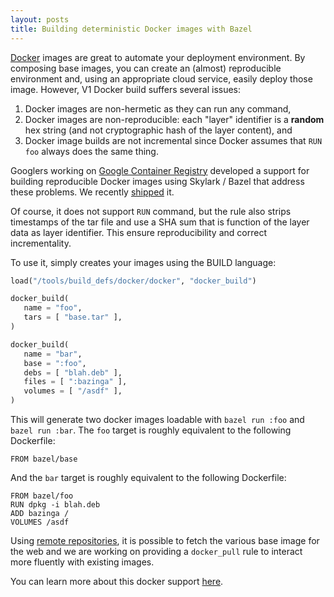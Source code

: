 ```yaml
---
layout: posts
title: Building deterministic Docker images with Bazel
---
```


[Docker](https://www.docker.com) images are great to automate your deployment
environment. By composing base images, you can create an (almost) reproducible
environment and, using an appropriate cloud service, easily deploy those
image. However, V1 Docker build suffers several issues:

  1. Docker images are non-hermetic as they can run any command,
  2. Docker images are non-reproducible: each "layer" identifier is a **random**
  hex string (and not cryptographic hash of the layer content), and
  3. Docker image builds are not incremental since Docker assumes that `RUN foo`
  always does the same thing.

Googlers working on [Google Container Registry](https://gcr.io) developed a support
for building reproducible Docker images using Skylark / Bazel that address these
problems. We recently [shipped](https://github.com/bazelbuild/bazel/commit/5f25891bb17d19cb1208ddad1e88cc4bb4a56782)
it.

Of course, it does not support `RUN` command, but the rule also strips
timestamps of the tar file and use a SHA sum that is function of the layer
data as layer identifier. This ensure reproducibility and correct
incrementality.

To use it, simply creates your images using the BUILD language:

```python
load("/tools/build_defs/docker/docker", "docker_build")

docker_build(
   name = "foo",
   tars = [ "base.tar" ],
)

docker_build(
   name = "bar",
   base = ":foo",
   debs = [ "blah.deb" ],
   files = [ ":bazinga" ],
   volumes = [ "/asdf" ],
)
```

This will generate two docker images loadable with `bazel run :foo` and `bazel
run :bar`. The `foo` target is roughly equivalent to the following Dockerfile:

```
FROM bazel/base
```

And the `bar` target is roughly equivalent to the following Dockerfile:

```
FROM bazel/foo
RUN dpkg -i blah.deb
ADD bazinga /
VOLUMES /asdf
```

Using [remote repositories](site.docs_site_url/external.html), it is possible
to fetch the various base image for the web and we are working on providing a
`docker_pull` rule to interact more fluently with existing images.

You can learn more about this docker support
[here](https://github.com/bazelbuild/bazel/blob/master/tools/build_defs/docker/README.md).
